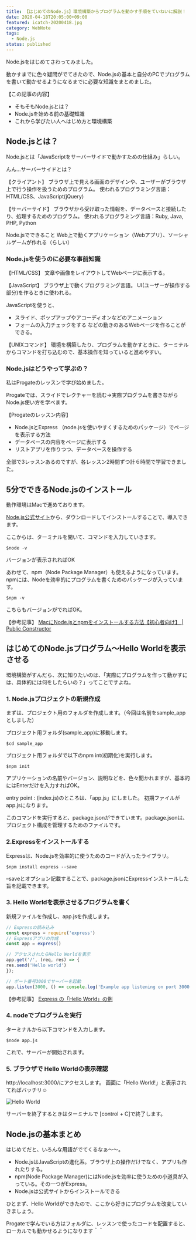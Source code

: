 ```yaml
---
title: 【はじめてのNode.js】環境構築からプログラムを動かす手順をていねいに解説！
date: 2020-04-18T20:05:00+09:00
featured: icatch-20200418.jpg
category: WebNote
tags:
  - Node.js
status: published
---
```


Node.jsをはじめてさわってみました。

動かすまでに色々疑問がでてきたので、Node.jsの基本と自分のPCでプログラムを書いて動かせるようになるまでに必要な知識をまとめました。

【この記事の内容】
* そもそもNode.jsとは？
* Node.jsを始める前の基礎知識
* これから学びたい人へはじめ方と環境構築

## Node.jsとは？

Node.jsとは「JavaScriptをサーバーサイドで動かすための仕組み」らしい。

んん…サーバーサイドとは？

【クライアント】
ブラウザ上で見える画面のデザインや、ユーザーがブラウザ上で行う操作を扱うためのプログラム。
使われるプログラミング言語：HTML/CSS、JavaScript(jQuery)

【サーバーサイド】
ブラウザから受け取った情報を、データベースと接続したり、処理するためのプログラム。
使われるプログラミング言語：Ruby, Java, PHP, Python

Node.jsでできること Web上で動くアプリケーション（Webアプリ）、ソーシャルゲームが作れる（らしい）

### Node.jsを使うのに必要な事前知識

【HTML/CSS】
文章や画像をレイアウトしてWebページに表示する。

【JavaScript】
ブラウザ上で動くプログラミング言語。
UI(ユーザーが操作する部分)を作るときに使われる。

JavaScriptを使うと、

* スライド、ポップアップやアコーディオンなどのアニメーション
* フォームの入力チェックをする
などの動きのあるWebページを作ることができる。

【UNIXコマンド】
環境を構築したり、プログラムを動かすときに、ターミナルからコマンドを打ち込むので、基本操作を知っていると進めやすい。

### Node.jsはどうやって学ぶの？

私はProgateのレッスンで学び始めました。

Progateでは、スライドでレクチャーを読む→実際プログラムを書きながらNode.js使い方を学べます。

【Progateのレッスン内容】
* Node.jsとExpress （node.jsを使いやすくするためのパッケージ）でページを表示する方法
* データベースの内容をページに表示する
* リストアプリを作りつつ、データベースを操作する

全部で3レッスンあるのですが、各レッスン2時間ずつ計６時間で学習できました。


## 5分でできるNode.jsのインストール

動作環境はMacで進めております。

[Node.js公式サイト](https://nodejs.org/en/)から、ダウンロードしてインストールすることで、導入できます。


ここからは、ターミナルを開いて、コマンドを入力していきます。

```
$node -v
```
バージョンが表示されればOK

あわせて、npm（Node Package Manager）も使えるようになっています。npmには、Nodeを効率的にプログラムを書くためのパッケージが入っています。

```
$npm -v
```

こちらもバージョンがでればOK。

【参考記事】
[MacにNode.jsとnpmをインストールする方法【初心者向け】 | Public Constructor](https://public-constructor.com/install-node-and-npm-on-mac/)

## はじめてのNode.jsプログラム〜Hello Worldを表示させる

環境構築がすんだら、次に知りたいのは、「実際にプログラムを作って動かすには、具体的には何をしたらいの？」ってことですよね。

### 1. Node.jsプロジェクトの新規作成

まずは、プロジェクト用のフォルダを作成します。（今回は名前をsample_appとしました）


プロジェクト用フォルダ(sample_app)に移動します。

```
$cd sample_app
```

プロジェクト用フォルダで以下のnpm int(初期化)を実行します。

```
$npm init
```

アプリケーションの名前やバージョン、説明などを、色々聞かれますが、基本的にはEnterだけを入力すればOK。

entry point : (index.js)のところは、「app.js」にしました。
初期ファイルがapp.jsになります。

このコマンドを実行すると、package.jsonができています。package.jsonは、プロジェクト構成を管理するためのファイルです。

### 2.Expressをインストールする

Expressは、Node.jsを効率的に使うためのコードが入ったライブラリ。

```
$npm install express --save
```

–saveとオプション記載することで、package.jsonにExpressインストールした旨を記載できます。

### 3. Hello Worldを表示させるプログラムを書く

新規ファイルを作成し、app.jsを作成します。
```js:title=app.js
// Expressの読み込み
const express = require('express')
// Expressアプリの作成
const app = express()

// アクセスされたらHello Worldを表示
app.get('/', (req, res) => {
res.send('Hello world')
});

// ポート番号3000でサーバーを起動
app.listen(3000, () => console.log('Example app listening on port 3000!'))
```

【参考記事】
[Express の「Hello World」の例](https://expressjs.com/ja/starter/hello-world.html)

### 4. nodeでプログラムを実行

ターミナルから以下コマンドを入力します。

```
$node app.js
```

これで、サーバーが開始されます。

### 5. ブラウザで Hello Worldの表示確認

http://localhost:3000/にアクセスします。
画面に「Hello World!」と表示されてればバッチリ☺️

![Hello World](node01-hello-world.png)

サーバーを終了するときはターミナルで [control + C]で終了します。

## Node.jsの基本まとめ

はじめてだと、いろんな用語がでてくるなぁ〜〜。

* Node.jsはJavaScriptの進化系。ブラウザ上の操作だけでなく、アプリも作れたりする。
* npm(Node Package Manager)にはNode.jsを効率に使うための小道具が入っている。その一つがExpress。
* Node.jsは公式サイトからインストールできる

ひとまず、Hello Worldができたので、ここから好きにプログラムを改変していきましょう。

Progateで学んでいる方はフォルダに、レッスンで使ったコードを配置すると、ローカルでも動かせるようになります＾＾